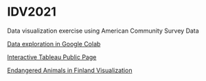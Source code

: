 # IDV2021
Data visualization exercise using American Community Survey Data



[Data exploration in Google Colab](https://colab.research.google.com/gist/Avocadososemix/198d6055052b2a7fedf2f1920259da36/idv2021_assignment2.ipynb)

[Interactive Tableau Public Page](https://public.tableau.com/views/IDV2021_WorkHours/Story1?:language=en-GB&:display_count=y&publish=yes&:origin=viz_share_link)

[Endangered Animals in Finland Visualization](https://htmlpreview.github.io/?https://github.com/Avocadososemix/IDV2021/blob/main/index.html)
